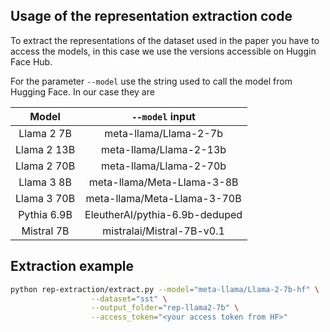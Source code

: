 ## Usage of the representation extraction code

To extract the representations of the dataset used in the paper you have to access the models, in this case we use the versions accessible on Huggin Face Hub. 

For the parameter ```--model``` use the string used to call the model from Hugging Face. In our case they are

 | Model  | ```--model``` input |
 |:------:|:---------:|
 |Llama 2 7B | meta-llama/Llama-2-7b  |
 |Llama 2 13B | meta-llama/Llama-2-13b |
 |Llama 2 70B | meta-llama/Llama-2-70b |
 |Llama 3 8B  | meta-llama/Meta-Llama-3-8B |
 |Llama 3 70B | meta-llama/Meta-Llama-3-70B |
 |Pythia 6.9B | EleutherAI/pythia-6.9b-deduped |
 |Mistral 7B  | mistralai/Mistral-7B-v0.1|


## Extraction example
```bash
python rep-extraction/extract.py --model="meta-llama/Llama-2-7b-hf" \
                  --dataset="sst" \
                  --output_folder="rep-llama2-7b" \
                  --access_token="<your access token from HF>"

```